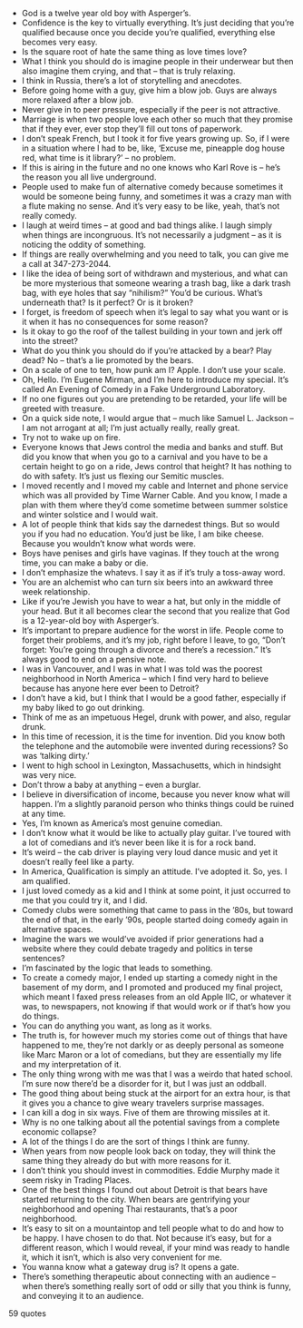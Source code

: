 - God is a twelve year old boy with Asperger’s.
 - Confidence is the key to virtually everything. It’s just deciding that you’re qualified because once you decide you’re qualified, everything else becomes very easy.
 - Is the square root of hate the same thing as love times love?
 - What I think you should do is imagine people in their underwear but then also imagine them crying, and that – that is truly relaxing.
 - I think in Russia, there’s a lot of storytelling and anecdotes.
 - Before going home with a guy, give him a blow job. Guys are always more relaxed after a blow job.
 - Never give in to peer pressure, especially if the peer is not attractive.
 - Marriage is when two people love each other so much that they promise that if they ever, ever stop they’ll fill out tons of paperwork.
 - I don’t speak French, but I took it for five years growing up. So, if I were in a situation where I had to be, like, ‘Excuse me, pineapple dog house red, what time is it library?’ – no problem.
 - If this is airing in the future and no one knows who Karl Rove is – he’s the reason you all live underground.
 - People used to make fun of alternative comedy because sometimes it would be someone being funny, and sometimes it was a crazy man with a flute making no sense. And it’s very easy to be like, yeah, that’s not really comedy.
 - I laugh at weird times – at good and bad things alike. I laugh simply when things are incongruous. It’s not necessarily a judgment – as it is noticing the oddity of something.
 - If things are really overwhelming and you need to talk, you can give me a call at 347-273-2044.
 - I like the idea of being sort of withdrawn and mysterious, and what can be more mysterious that someone wearing a trash bag, like a dark trash bag, with eye holes that say “nihilism?” You’d be curious. What’s underneath that? Is it perfect? Or is it broken?
 - I forget, is freedom of speech when it’s legal to say what you want or is it when it has no consequences for some reason?
 - Is it okay to go the roof of the tallest building in your town and jerk off into the street?
 - What do you think you should do if you’re attacked by a bear? Play dead? No – that’s a lie promoted by the bears.
 - On a scale of one to ten, how punk am I? Apple. I don’t use your scale.
 - Oh, Hello. I’m Eugene Mirman, and I’m here to introduce my special. It’s called An Evening of Comedy in a Fake Underground Laboratory.
 - If no one figures out you are pretending to be retarded, your life will be greeted with treasure.
 - On a quick side note, I would argue that – much like Samuel L. Jackson – I am not arrogant at all; I’m just actually really, really great.
 - Try not to wake up on fire.
 - Everyone knows that Jews control the media and banks and stuff. But did you know that when you go to a carnival and you have to be a certain height to go on a ride, Jews control that height? It has nothing to do with safety. It’s just us flexing our Semitic muscles.
 - I moved recently and I moved my cable and Internet and phone service which was all provided by Time Warner Cable. And you know, I made a plan with them where they’d come sometime between summer solstice and winter solstice and I would wait.
 - A lot of people think that kids say the darnedest things. But so would you if you had no education. You’d just be like, I am bike cheese. Because you wouldn’t know what words were.
 - Boys have penises and girls have vaginas. If they touch at the wrong time, you can make a baby or die.
 - I don’t emphasize the whatevs. I say it as if it’s truly a toss-away word.
 - You are an alchemist who can turn six beers into an awkward three week relationship.
 - Like if you’re Jewish you have to wear a hat, but only in the middle of your head. But it all becomes clear the second that you realize that God is a 12-year-old boy with Asperger’s.
 - It’s important to prepare audience for the worst in life. People come to forget their problems, and it’s my job, right before I leave, to go, “Don’t forget: You’re going through a divorce and there’s a recession.” It’s always good to end on a pensive note.
 - I was in Vancouver, and I was in what I was told was the poorest neighborhood in North America – which I find very hard to believe because has anyone here ever been to Detroit?
 - I don’t have a kid, but I think that I would be a good father, especially if my baby liked to go out drinking.
 - Think of me as an impetuous Hegel, drunk with power, and also, regular drunk.
 - In this time of recession, it is the time for invention. Did you know both the telephone and the automobile were invented during recessions? So was ‘talking dirty.’
 - I went to high school in Lexington, Massachusetts, which in hindsight was very nice.
 - Don’t throw a baby at anything – even a burglar.
 - I believe in diversification of income, because you never know what will happen. I’m a slightly paranoid person who thinks things could be ruined at any time.
 - Yes, I’m known as America’s most genuine comedian.
 - I don’t know what it would be like to actually play guitar. I’ve toured with a lot of comedians and it’s never been like it is for a rock band.
 - It’s weird – the cab driver is playing very loud dance music and yet it doesn’t really feel like a party.
 - In America, Qualification is simply an attitude. I’ve adopted it. So, yes. I am qualified.
 - I just loved comedy as a kid and I think at some point, it just occurred to me that you could try it, and I did.
 - Comedy clubs were something that came to pass in the ’80s, but toward the end of that, in the early ’90s, people started doing comedy again in alternative spaces.
 - Imagine the wars we would’ve avoided if prior generations had a website where they could debate tragedy and politics in terse sentences?
 - I’m fascinated by the logic that leads to something.
 - To create a comedy major, I ended up starting a comedy night in the basement of my dorm, and I promoted and produced my final project, which meant I faxed press releases from an old Apple IIC, or whatever it was, to newspapers, not knowing if that would work or if that’s how you do things.
 - You can do anything you want, as long as it works.
 - The truth is, for however much my stories come out of things that have happened to me, they’re not darkly or as deeply personal as someone like Marc Maron or a lot of comedians, but they are essentially my life and my interpretation of it.
 - The only thing wrong with me was that I was a weirdo that hated school. I’m sure now there’d be a disorder for it, but I was just an oddball.
 - The good thing about being stuck at the airport for an extra hour, is that it gives you a chance to give weary travelers surprise massages.
 - I can kill a dog in six ways. Five of them are throwing missiles at it.
 - Why is no one talking about all the potential savings from a complete economic collapse?
 - A lot of the things I do are the sort of things I think are funny.
 - When years from now people look back on today, they will think the same thing they already do but with more reasons for it.
 - I don’t think you should invest in commodities. Eddie Murphy made it seem risky in Trading Places.
 - One of the best things I found out about Detroit is that bears have started returning to the city. When bears are gentrifying your neighborhood and opening Thai restaurants, that’s a poor neighborhood.
 - It’s easy to sit on a mountaintop and tell people what to do and how to be happy. I have chosen to do that. Not because it’s easy, but for a different reason, which I would reveal, if your mind was ready to handle it, which it isn’t, which is also very convenient for me.
 - You wanna know what a gateway drug is? It opens a gate.
 - There’s something therapeutic about connecting with an audience – when there’s something really sort of odd or silly that you think is funny, and conveying it to an audience.

59 quotes